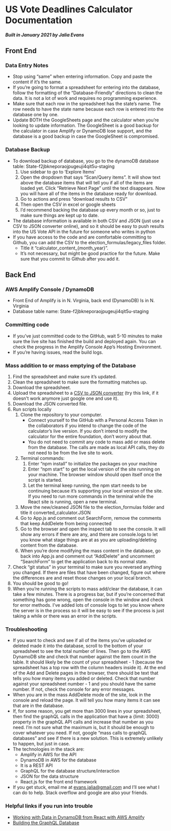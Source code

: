# US Vote Deadlines Calculator Documentation
##### Built in January 2021 by Jalia Evans

## Front End
### Data Entry Notes
* Stop using “same” when entering information. Copy and paste the content if it’s the same.
* If you’re going to format a spreadsheet for entering into the database, follow the formatting of the “Database-Friendly” directions to clean the data. It is not a lot of work and requires no programming experience.
* Make sure that each row in the spreadsheet has the state’s name. The row needs to have the state name because each row is entered into the database one by one.
* Update BOTH the GoogleSheets page and the calculator when you’re looking to update information. The GoogleSheet is a good backup for the calculator in case Amplify or DynamoDB lose support, and the database is a good backup in case the GoogleSheet is compromised.

### Database Backup
* To download backup of database, you go to the dynamoDB database table: State-f2jbkneporaojpugeuji4qit5u-staging
	1. Use sidebar to go to ‘Explore Items’
	2. Open the dropdown that says “Scan/Query items”. It will show text above the database items that will tell you if all of the items are loaded yet. Click “Retrieve Next Page” until the text disappears. Now you will have all of the items in the database ready for download.
	3. Go to actions and press “download results to CSV”
	4. Then open the CSV in excel or google sheets
	5. I’d recommend backing the database up every month or so, just to make sure things are kept up to date.
* The database information is available in both CSV and JSON (just use a CSV to JSON converter online), and so it should be easy to push results into the US Vote API in the future for someone who writes in python
* If you have access to the code and are comfortable committing to Github, you can add the CSV to the election_formulas/legacy_files folder. 
	* Title it “calculator_content_{month_year}”. 
	* It’s not necessary, but might be good practice for the future. Make sure that you commit to Github after you add it.


## Back End
### AWS Amplify Console / DynamoDB
* Front End of Amplify is in N. Virginia, back end (DynamoDB) Is in N. Virginia
* Database table name: State-f2jbkneporaojpugeuji4qit5u-staging

### Committing code
* If you’ve just committed code to the GitHub, wait 5-10 minutes to make sure the live site has finished the build and deployed again. You can check the progress in the Amplify Console App’s Hosting Environment.
* If you’re having issues, read the build logs.


### Mass addition to or mass emptying of the Database
1. Find the spreadsheet and make sure it’s updated.
2. Clean the spreadsheet to make sure the formatting matches up.
3. Download the spreadsheet.
4. Upload the spreadsheet to a [CSV to JSON converter](https://csvjson.com/) (try this link, if it doesn't work anymore just google one and use it).
5. Download the JSON converted file.
6. Run scripts locally
	1. Clone the repository to your computer.
		* Connect yourself to the GitHub with a Personal Access Token in the collaborators if you intend to change the code of the calculator’s live version. If you don’t intend to modify the calculator for the entire foundation, don’t worry about that.
		* You do not need to commit any code to mass add or mass delete from the database. The calls are made as local API calls, they do not need to be from the live site to work.
	2. Terminal commands:
		1. Enter “npm install” to initialize the packages on your machine
		2. Enter “npm start” to get the local version of the site running on your machine. The browser window should open itself once the script is started.
		3. Let the terminal keep running, the npm start needs to be continuing because it’s supporting your local version of the site. If you need to run more commands in the terminal while the React site is running, open a new terminal.
	3. Move the new/cleaned JSON file to the election_formulas folder and title it converted_calculator.JSON
	4. Go to App.js and comment out SearchForm, remove the comments that keep AddDelete from being connected
	5. Go to the browser and open the inspect tab to see the console. It will show any errors if there are any, and there are console.logs to let you know what stage things are at as you are uploading/deleting content from the database.
	6. When you’re done modifying the mass content in the database, go back into App.js and comment out “AddDelete” and uncomment “SearchForm” to get the application back to its normal state.
7. Check “git status” in your terminal to make sure you reversed anything you changed. If there are files that have been changed, figure out where the differences are and reset those changes on your local branch.
8. You should be good to go!
9. When you’re running the scripts to mass add/clear the database, it can take a few minutes. There is a progress bar, but if you’re concerned that something has gone wrong, open the console in the window and check for error methods. I’ve added lots of console logs to let you know where the server is in the process so it will be easy to see if the process is just taking a while or there was an error in the scripts.

### Troubleshooting
* If you want to check and see if all of the items you’ve uploaded or deleted made it into the database, scroll to the bottom of your spreadsheet to see the total number of lines. Then go to the AWS DynamoDB site and check that number against the item count in the table. It should likely be the count of your spreadsheet - 1 (because the spreadsheet has a top row with the column headers inside it). At the end of the Add and Delete pages in the browser, there should be text that tells you how many items you added or deleted. Check that number against your spreadsheet number - 1 and you should have the same number. If not, check the console for any error messages.
* When you are in the mass AddDelete mode of the site, look in the console and reload the page. It will tell you how many items it can see that are in the database.
* If, for some reason, you get more than 3000 lines in your spreadsheet, then find the graphQL calls in the application that have a {limit: 3000} property in the graphQL API calls and increase that number as you need. I’m not sure what the maximum is, but it should be enough to cover whatever you need. If not, google “mass calls to graphQL databases” and see if there is a new solution. This is extremely unlikely to happen, but just in case.
* The technologies in the stack are:
	* Amplify in AWS for the API
	* DynamoDB in AWS for the database
	* It is a REST API
	* GraphQL for the database structure/interaction
	* JSON for the data structure
	* React.js for the front end framework
* If you get stuck, email me at evans.jalia@gmail.com and I’ll see what I can do to help. Stack overflow and google are also your friends.

### Helpful links if you run into trouble
* [Working with Data in DynamoDB from React with AWS Amplify](https://www.youtube.com/watch?v=kqi4gPfdVHY&t=687s&ab_channel=CompleteCoding)
* [Building the GraphQL Database](https://aws.amazon.com/getting-started/hands-on/build-react-app-amplify-graphql/module-four/?e=gs2020&p=build-a-react-app-intro)